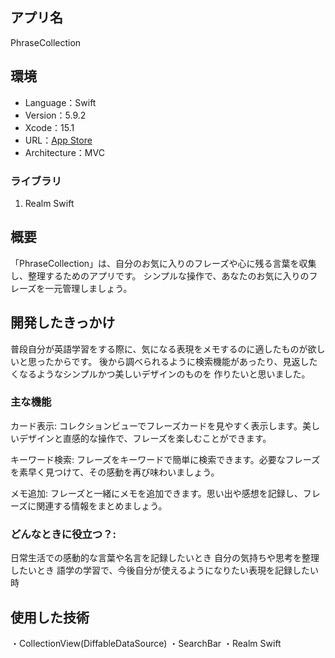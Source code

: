 ## アプリ名
 PhraseCollection

## 環境
- Language：Swift
- Version：5.9.2
- Xcode：15.1 
- URL：[App Store](https://apps.apple.com/jp/app/phrasecollection/id6480300098) 
- Architecture：MVC

### ライブラリ
1. Realm Swift

## 概要
「PhraseCollection」は、自分のお気に入りのフレーズや心に残る言葉を収集し、整理するためのアプリです。
シンプルな操作で、あなたのお気に入りのフレーズを一元管理しましょう。

## 開発したきっかけ
普段自分が英語学習をする際に、気になる表現をメモするのに適したものが欲しいと思ったからです。
後から調べられるように検索機能があったり、見返したくなるようなシンプルかつ美しいデザインのものを
作りたいと思いました。

### 主な機能
カード表示: コレクションビューでフレーズカードを見やすく表示します。美しいデザインと直感的な操作で、フレーズを楽しむことができます。

キーワード検索: フレーズをキーワードで簡単に検索できます。必要なフレーズを素早く見つけて、その感動を再び味わいましょう。

メモ追加: フレーズと一緒にメモを追加できます。思い出や感想を記録し、フレーズに関連する情報をまとめましょう。

### どんなときに役立つ？:
日常生活での感動的な言葉や名言を記録したいとき
自分の気持ちや思考を整理したいとき
語学の学習で、今後自分が使えるようになりたい表現を記録したい時

## 使用した技術
・CollectionView(DiffableDataSource)
・SearchBar
・Realm Swift